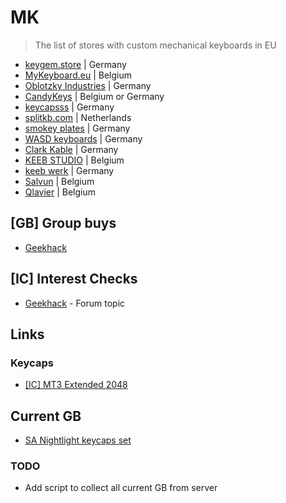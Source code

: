 # MK

> The list of stores with custom mechanical keyboards in EU

* [keygem.store](https://keygem.store) | Germany
* [MyKeyboard.eu](https://mykeyboard.eu) | Belgium
* [Oblotzky Industries](https://oblotzky.industries) | Germany
* [CandyKeys](https://candykeys.com) | Belgium or Germany
* [keycapsss](keycapsss.com) | Germany
* [splitkb.com](splitkb.com) | Netherlands
* [smokey plates](https://smokeyplates.eu) | Germany
* [WASD keyboards](https://www.wasdkeyboards.com/#) | Germany
* [Clark Kable](https://clarkkable.com) | Germany
* [KEEB STUDIO](https://keeb.studio) | Belgium
* [keeb werk](https://keebwerk.com) | Germany
* [Salvun](https://salvun.com) | Belgium
* [Qlavier](https://www.qlavier.com) | Belgium

## [GB] Group buys

* [Geekhack](https://geekhack.org/index.php?board=70.0)

## [IC] Interest Checks

* [Geekhack](https://geekhack.org/index.php?board=132.0) - Forum topic

## Links

### Keycaps

* [[IC] MT3 Extended 2048](https://geekhack.org/index.php?topic=107022.0)

## Current GB

* [SA Nightlight keycaps set](https://candykeys.com/group-buys/SA-Nightlight)

### TODO

* Add script to collect all current GB from server
